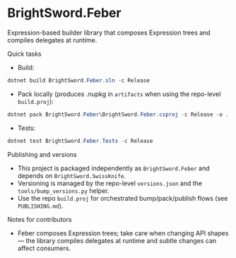 # BrightSword.Feber

Expression-based builder library that composes Expression trees and compiles delegates at runtime.

Quick tasks

- Build:

```powershell
dotnet build BrightSword.Feber.sln -c Release
```

- Pack locally (produces .nupkg in `artifacts` when using the repo-level `build.proj`):

```powershell
dotnet pack BrightSword.Feber\BrightSword.Feber.csproj -c Release -o ..\artifacts
```

- Tests:

```powershell
dotnet test BrightSword.Feber.Tests -c Release
```

Publishing and versions
- This project is packaged independently as `BrightSword.Feber` and depends on `BrightSword.SwissKnife`.
- Versioning is managed by the repo-level `versions.json` and the `tools/bump_versions.py` helper.
- Use the repo `build.proj` for orchestrated bump/pack/publish flows (see `PUBLISHING.md`).

Notes for contributors
- Feber composes Expression trees; take care when changing API shapes — the library compiles delegates at runtime and subtle changes can affect consumers.
